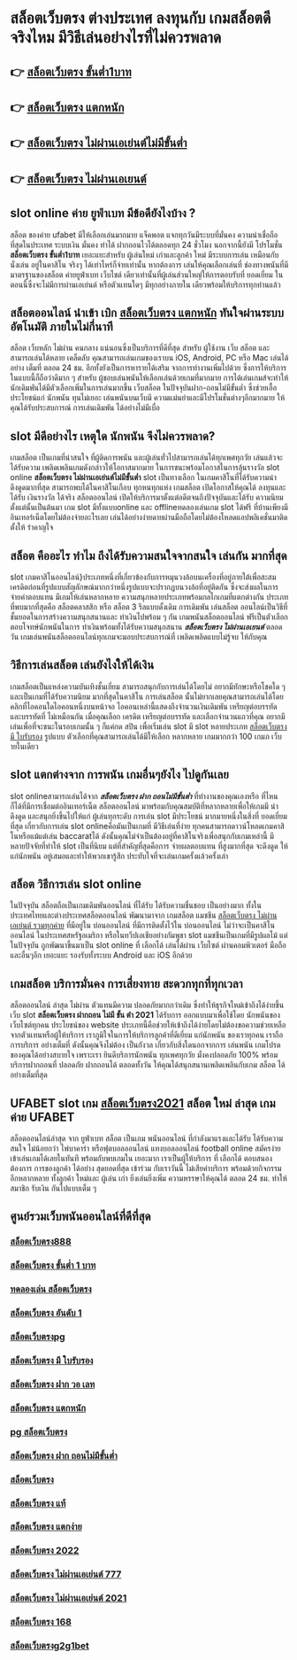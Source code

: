 # สล็อตเว็บตรง ต่างประเทศ ลงทุนกับ เกมสล็อตดีจริงไหม มีวิธีเล่นอย่างไรที่ไม่ควรพลาด

## 👉 [สล็อตเว็บตรง ขั้นต่ำ1บาท](https://www.gamblerape.com/)
## 👉 [สล็อตเว็บตรง แตกหนัก](https://www.gamblerape.com/)
## 👉 [สล็อตเว็บตรง ไม่ผ่านเอเย่นต์ไม่มีขั้นต่ำ](https://m.gamblerape.com/login?action=login)
## 👉 [สล็อตเว็บตรง ไม่ผ่านเอเยนต์](https://m.gamblerape.com/login?action=register)

##  slot online ค่าย ยูฟ่าเบท มีข้อดียังไงบ้าง ?

สล็อต ของค่าย ufabet มีให้เลือกเล่นมากมาย  แจ็คพอต แจกทุกวันมีระบบที่มั่นคง  ความน่าเชื่อถือ ที่สุดในประเทศ  ระบบเงิน มั่นคง  ทำได้  ฝากถอนไวได้ตลอดทุก 24 ชั่วโมง นอกจากนี้ยังมี โปรโมชั่น **สล็อตเว็บตรง ขั้นต่ำ1บาท**  เยอะแยะสำหรับ ผู้เล่นใหม่ เก่าและลูกค้า ใหม่ มีระบบการเล่น เหมือนกับ  นั่งเล่น อยู่ในคาสิโน  จริงๆ ได้เท่าไหร่ก็จ่ายเท่านั้น หากต้องการ เล่นให้คุณเลือกเล่นที่ ช่องทางพนันที่มีมาตรฐานของสล็อต ค่ายยูฟ่าเบท เว็บไชต์ เดียวเท่านั้นที่ผู้เล่นส่วนใหญ่ให้การตอบรับที่ ยอดเยี่ยม ในตอนนี้ซึ่งจะไม่มีการผ่านเอเย่นต์ หรือตัวแทนใดๆ มีทุกอย่างภายใน เดียวพร้อมให้บริการทุกท่านแล้ว


##  สล็อตออนไลน์  นำเข้า   เบิก [สล็อตเว็บตรง แตกหนัก](https://m.gamblerape.com/login?action=login)  ทันใจผ่านระบบอัตโนมัติ  ภายในไม่กี่นาที 

สล็อต เว็บหลัก ไม่ผ่าน คนกลาง แน่นอนซึ่งเป็นบริการที่ดีที่สุด  สำหรับ ผู้ใช้งาน เว็บ สล็อต  และสามารถเล่นได้หลาย เคล็ดลับ คุณสามารถเล่นเกมของเราบน iOS, Android, PC หรือ Mac เล่นได้อย่าง เต็มที่ ตลอด 24 ชม. อีกทั้งยังเป็นการหารายได้เสริม จากการทำงานเพิ่มไปด้วย ซึ่งการให้บริการ ในแบบนี้ก็ถือว่าดีมาก ๆ สำหรับ ผู้ชอบเล่นพนันให้เลือกเล่นด้วยเกมที่มากมาย การได้เล่นเกมส์จะทำให้  นักเดิมพันได้มีตัวเลือกเพิ่มในการเล่นมากขึ้น เว็บสล็อต ในปัจจุบันฝาก-ถอนไม่มีขั้นต่ำ ซึ่งช่วยเอื้อประโยชน์แก่ นักพนัน ทุนไม่เยอะ เล่นพนันบนเว็บมี ความแม่นยำและมีโปรโมชั่นต่างๆอีกมากมาย ให้คุณได้รับประสบการณ์  การเล่นเดิมพัน ได้อย่างไม่มีเบื่อ

##  slot  มีดีอย่างไร เหตุใด  นักพนัน จึงไม่ควรพลาด?

เกมสล็อต เป็นเกมที่น่าสนใจ ที่ผู้ติดการพนัน และผู้เล่นทั่วไปสามารถเล่นได้ทุกเพศทุกวัย เล่นแล้วจะได้รับความ เพลิดเพลินเกมดังกล่าวให้โอกาสมากมาย ในการชนะพร้อมโอกาสในการลุ้นรางวัล  slot online **สล็อตเว็บตรง ไม่ผ่านเอเย่นต์ไม่มีขั้นต่ำ** slot เป็นทางเลือก ในเกมคาสิโนที่ได้รับความน่าดึงดูดมากที่สุด สามารถพบได้ในคาสิโนเกือบ ทุกหนทุกแห่ง เกมสล็อต เปิดโอกาสให้คุณได้ ลงทุนและได้รับ เงินรางวัล ได้จริง สล็อตออนไลน์  เปิดให้บริการมาตั้งแต่อดีตจนถึงปัจจุบันและได้รับ ความนิยม ตั้งแต่นั้นเป็นต้นมา เกม slot มีทั้งแบบonline และ offlineทดลองเล่นเกม slot ได้ฟรี ที่บ้านเพียงมีอินเทอร์เน็ตโดยไม่ต้องจ่ายอะไรเลย เล่นได้อย่างง่ายดายผ่านมือถือโดยไม่ต้องโหลดแอปพลิเคชั่นมาติดตั้งให้ รำคาญใจ


## สล็อต  คืออะไร ทำไม ถึงได้รับความสนใจจากสนใจ เล่นกัน มากที่สุด 

 slot เกมคาสิโนออนไลน์}ประเภทหนึ่งที่เกี่ยวข้องกับการหมุนวงล้อบนเครื่องที่อยู่ภายใต้เพื่อสะสมเครดิตก่อนที่รูปแบบสัญลักษณ์มากกว่าหนึ่งรูปแบบจะปรากฏบนวงล้อที่อยู่ติดกัน ซึ่งจะส่งผลในการ จ่ายค่าตอบแทน  มีเกมให้เล่นหลากหลาย ความสนุกหลายประเภทพร้อมกลไกเกมที่แตกต่างกัน ประเภทที่พบมากที่สุดคือ สล็อตคลาสสิก หรือ สล็อต 3 รีลแบบดั้งเดิม การเดิมพัน  เล่นสล็อต ออนไลน์เป็นวิธีที่ ชั้นยอดในการสร้างความสนุกสนานและ ทำเงินไปพร้อม ๆ กัน เกมพนันสล็อตออนไลน์ ฟรีเป็นตัวเลือก ตอบโจทษ์นักพนันในการ ทำเงินพร้อมทั้งได้รับความสนุกสนาน ***สล็อตเว็บตรง ไม่ผ่านเอเยนต์*** ตลอดวัน เกมเล่นพนันสล็อตออนไลน์ทุกเกมจะมอบประสบการณ์ที่ เพลิดเพลิดแบบไม่รู้จบ ให้กับคุณ


## วิธีการเล่นสล็อต เล่นยังไงให้ได้เงิน
 เกมสล็อตเป็นแหล่งความบันเทิงชั้นเยี่ยม สามารถสนุกกับการเล่นได้โดยไม่ อยากมีทักษะหรือโชคใด ๆ และเป็นเกมที่ได้รับความนิยม มากที่สุดในคาสิโน  การเล่นสล็อต นั้นไม่ยากเลยคุณสามารถเล่นได้โดยคลิกที่ไอคอนใดไอคอนหนึ่งบนหน้าจอ ไอคอนเหล่านี้แสดงถึงจำนวนเงินเดิมพัน  เหรียญต่อบรรทัด และบรรทัดที่ ไม่เหมือนกัน  เมื่อคุณเลือก เครดิต   เหรียญต่อบรรทัด และเลือกจำนวนแถวที่คุณ อยากมีเล่นเพื่อที่จะชนะในรอบเกมนั้น ๆ ก็แค่กด   สปิน  เพื่อเริ่มเล่น slot มี slot หลายประเภท [สล็อตเว็บตรง มี ใบรับรอง](https://m.gamblerape.com/login?action=login) รูปแบบ ตัวเลือกที่คุณสามารถเล่นได้มีให้เลือก หลากหลาย เกมมากกว่า 100 เกมภ เว็บ ายในเดียว

##  slot แตกต่างจาก การพนัน  เกมอื่นๆยังไง ไปดูกันเลย

 slot onlineสามารถเล่นได้จาก ***สล็อตเว็บตรง ฝาก ถอนไม่มีขั้นต่ำ*** ที่ทำงานของคุณเองหรือ ที่ไหนก็ได้ที่มีการเชื่อมต่ออินเทอร์เน็ต  สล็อตออนไลน์  มาพร้อมกับคุณสมบัติที่หลากหลายเพื่อให้เกมมี น่าดึงดูด และสนุกยิ่งขึ้นไปให้แก่ ผู้เล่นทุกระดับ การเล่น slot  มีประโยชน์  มากมายหนึ่งในสิ่งที่ ยอดเยี่ยมที่สุด เกี่ยวกับการเล่น slot onlineคือมันเป็นเกมที่ มีวิธีเล่นที่ง่าย  ทุกคนสามารถดาวน์โหลดเกมคาสิโนหรือแม้แต่เล่น baccaratได้ ดังนั้นคุณไม่จำเป็นต้องอยู่ที่คาสิโนจริงเพื่อสนุกกับเกมเหล่านี้ มีหลายปัจจัยที่ทำให้ slot เป็นที่นิยม แต่ที่สำคัญที่สุดคือการ จ่ายผลตอบแทน ที่สูงมากที่สุด จะดึงดูด ให้แก่นักพนัน อยู่เสมอและทำให้พวกเขารู้สึก ประทับใจที่จะเล่นเกมครั้งแล้วครั้งเล่า


##  สล็อต วิธีการเล่น slot online 

ในปัจจุบัน  สล็อตถือเป็นเกมเดิมพันออนไลน์  ที่ได้รับ ได้รับความชื่นชอบ เป็นอย่างมาก ทั้งในประเทศไทยและต่างประเทศสล็อตออนไลน์ พัฒนามาจาก  เกมสล็อต แมชชีน [สล็อตเว็บตรง ไม่ผ่านเอเย่นต์ รวมทุกค่าย](https://m.gamblerape.com/login?action=register) ที่มีอยู่ใน บ่อนออนไลน์ ที่มีการติดตั้งไว้ใน บ่อนออนไลน์ ไม่ว่าจะเป็นคาสิโนออนไลน์   ในประเทศสหรัฐอเมริกา หรือในทวีปเอเชียอย่างกัมพูชา  slot  แมชชีนเป็นเกมที่มีรูปผลไม้ แต่ในปัจจุบัน  ถูกพัฒนาขึ้นมาเป็น  slot online  ที่ เลือกได้ เล่นได้ผ่าน เว็บไซต์  ผ่านคอมพิวเตอร์  มือถือ และอื่นๆอีก เยอะแยะ รองรับทั้งระบบ Android และ iOS อีกด้วย


##  เกมสล็อต บริการมั่นคง การเสี่ยงทาย สะดวกทุกที่ทุกเวลา

 สล็อตออนไลน์ ล่าสุด ไม่ผ่าน ตัวแทนมีความ ปลอดภัยมากกว่าเดิม ซึ่งทำให้ธุรกิจใหม่เข้าถึงได้ง่ายขึ้น   เว็บ slot **สล็อตเว็บตรง ฝากถอน ไม่มี ขั้น ต่ํา 2021** ได้รับการ ออกแบบมาเพื่อใช้โดย นักพนันของเว็บไซต์ทุกคน ประโยชน์ของ website ประเภทนี้คือช่วยให้เข้าถึงได้ง่ายโดยไม่ต้องขอความช่วยเหลือจากตัวแทนหรือผู้ให้บริการ เราภูมิใจในการให้บริการลูกค้าที่ดีเยี่ยม แก่นักพนัน ของเราทุกคน เราถือการบริการ อย่างเต็มที่ ดังนั้นคุณจึงไม่ต้อง เป็นกังวล เกี่ยวกับสิ่งใดนอกจากการ เล่นพนัน เกมโปรดของคุณได้อย่างสบายใจ เพราะเรา ยินดีบริการนักพนัน ทุกเพศทุกวัย  มั่งคงปลอดภัย 100% พร้อมบริการฝากถอนที่ ปลอดภัย ฝากถอนได้  ตลอดทั้งวัน  ให้คุณได้สนุกสนานเพลิดเพลินกับเกม  สล็อต ได้อย่างเต็มที่สุด


## UFABET slot   เกม [สล็อตเว็บตรง2021](https://www.gamblerape.com/) สล็อต ใหม่ ล่าสุด เกมค่าย UFABET

 สล็อตออนไลน์ล่าสุด จาก ยูฟ่าเบท สล็อต  เป็นเกม พนันออนไลน์ ที่กำลังมาแรงและได้รับ ได้รับความสนใจ ไม่น้อยกว่า ไพ่บาคาร่า  หรือฟุตบอลออนไลน์ แทงบอลออนไลน์ football online  สมัครง่าย เข้าเล่นเกมได้เลยในทันที พร้อมกับพบเกมใน เยอะมาก เราเป็นผู้ให้บริการ ที่ เลือกได้ ตอบสนอง ต้องการ  การของลูกค้า ได้อย่าง สุดยอดที่สุด  เข้าร่วม กับเราวันนี้  ไม่เสียค่าบริการ พร้อมด้วยกิจกรรม อีกหลากหลาย  ทั้งลูกค้า ใหม่และ ผู้เล่น เก่า ยิ่งเล่นยิ่งเพิ่ม ความหรรษาให้คุณได้ ตลอด 24 ชม.  ทำให้ สมาชิก รับเงิน กันไปแบบเต็ม ๆ


## ศูนย์รวมเว็บพนันออนไลน์ที่ดีที่สุด

### [สล็อตเว็บตรง888](https://atom.io/themes/สมัครเว็บตรง%20member%20login%20สล็อต%20SLOTXO%20เว็บพนันสล็อตออนไลน์อันดับ%201)
### [สล็อตเว็บตรง ขั้นต่ำ 1 บาท](https://atom.io/themes/สมัครเว็บตรง%20สล็อต1234%20joker%20PG%20Slot%20เว็บพนันสล็อตออนไลน์อันดับ%201)
### [ทดลองเล่น สล็อตเว็บตรง](https://atom.io/themes/สมัครเว็บตรง%20เข้า%20สู่ระบบ%20สล็อต%20666%20PG%20Slot%20เว็บพนันสล็อตออนไลน์อันดับ%201)
### [สล็อตเว็บตรง อันดับ 1](https://atom.io/themes/สมัครเว็บตรง%20สล็อต%20เติม%20true%20wallet%20ฝาก%20ถอน%20ไม่มี%20ขั้น%20ต่ํา%202021%20สล็อตออนไลน์%20PGSLOT%20สล็อตแตกง่าย%20สล็อตpg)
### [สล็อตเว็บตรงpg](https://atom.io/themes/สมัครเว็บตรง%20สล็อต%20ฝาก-ถอน%20true%20wallet%202021%20สล็อตออนไลน์%20PGSLOT%20สล็อตแตกง่าย%20สล็อตpg)
### [สล็อตเว็บตรง มี ใบรับรอง](https://atom.io/themes/สมัครเว็บตรง%20สล็อต%20168%20PG%20Slot%20เว็บพนันสล็อตออนไลน์อันดับ%201)
### [สล็อตเว็บตรง ฝาก วอ เลท](https://atom.io/themes/สมัครเว็บตรง%20สล็อต1234%20joker%20เว็บสล็อตออนไลน์ใหม่มาแรง%20แจกเครดิตฟรี%20สล็อตแตกง่าย%20สล็อตpg)
### [สล็อตเว็บตรง แตกหนัก](https://atom.io/themes/สมัครเว็บตรง%20666สล็อต%20เว็บสล็อตออนไลน์ใหม่มาแรง%20เกมส์สล็อตออนไลน์%20สล็อตแตกง่าย%20สล็อตpg)
### [pg สล็อตเว็บตรง](https://atom.io/themes/สมัครเว็บตรง%20สล็อตpgเว็บตรง%20SLOTXO%20เว็บพนันสล็อตออนไลน์อันดับ%201)
### [สล็อตเว็บตรง ฝาก ถอนไม่มีขั้นต่ำ](https://atom.io/themes/สมัครเว็บตรง%20joker%20สล็อต888%20เว็บสล็อตออนไลน์ใหม่มาแรง%20แจกเครดิตฟรี%20สล็อตแตกง่าย%20สล็อตpg)
### [สล็อตเว็บตรง](https://atom.io/themes/สมัครเว็บตรง%20slotxo%20สล็อต%20ฝาก10รับ100%20PGSlot%20JokerSlot%20เครดิดฟรี)
### [สล็อตเว็บตรง แท้](https://atom.io/themes/สมัครเว็บตรง%20m98%20สล็อต%20เว็บสล็อตออนไลน์ใหม่มาแรง%20เกมส์สล็อตออนไลน์%20สล็อตแตกง่าย%20สล็อตpg)
### [สล็อตเว็บตรง แตกง่าย](https://atom.io/themes/สมัครเว็บตรง%20สล็อต%20ยืนยัน%20otp%20รับเครดิตฟรี%2050%20PG%20Slot%20เว็บพนันสล็อตออนไลน์อันดับ%201)
### [สล็อตเว็บตรง 2022](https://atom.io/themes/สมัครเว็บตรง%20สล็อต%20777%20เว็บสล็อตออนไลน์ใหม่มาแรง%20เกมส์สล็อตออนไลน์%20สล็อตแตกง่าย%20สล็อตpg)
### [สล็อตเว็บตรง ไม่ผ่านเอเย่นต์ 777](https://atom.io/themes/สมัครเว็บตรง%20สล็อต%20โอน%20ผ่าน%20วอ%20เลท%20ไม่มีขั้นต่ำ%20PGSlot%20JokerSlot%20เครดิดฟรี)
### [สล็อตเว็บตรง ไม่ผ่านเอเย่นต์ 2021](https://atom.io/themes/สมัครเว็บตรง%20สล็อต%20pg%20เว็บตรง%20ไม่ผ่านเอเย่นต์ฝากถอนไม่มีขั้นต่ํา%20เว็บสล็อตออนไลน์%20PGSLOT%20สล็อตแตกง่าย%20สล็อตpg)
### [สล็อตเว็บตรง 168](https://atom.io/themes/สมัครเว็บตรง%20สล็อตroyal%20PGSlot%20JokerSlot%20เครดิดฟรี)
### [สล็อตเว็บตรงg2g1bet](https://atom.io/themes/สมัครเว็บตรง%20สล็อต%20ฝาก-ถอน%20true%20wallet%202021%20เว็บสล็อตออนไลน์%20PGSLOT%20สล็อตแตกง่าย%20สล็อตpg)